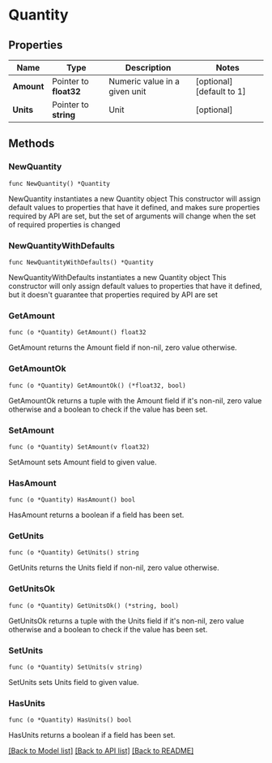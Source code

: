 # Quantity

## Properties

Name | Type | Description | Notes
------------ | ------------- | ------------- | -------------
**Amount** | Pointer to **float32** | Numeric value in a given unit | [optional] [default to 1]
**Units** | Pointer to **string** | Unit | [optional] 

## Methods

### NewQuantity

`func NewQuantity() *Quantity`

NewQuantity instantiates a new Quantity object
This constructor will assign default values to properties that have it defined,
and makes sure properties required by API are set, but the set of arguments
will change when the set of required properties is changed

### NewQuantityWithDefaults

`func NewQuantityWithDefaults() *Quantity`

NewQuantityWithDefaults instantiates a new Quantity object
This constructor will only assign default values to properties that have it defined,
but it doesn't guarantee that properties required by API are set

### GetAmount

`func (o *Quantity) GetAmount() float32`

GetAmount returns the Amount field if non-nil, zero value otherwise.

### GetAmountOk

`func (o *Quantity) GetAmountOk() (*float32, bool)`

GetAmountOk returns a tuple with the Amount field if it's non-nil, zero value otherwise
and a boolean to check if the value has been set.

### SetAmount

`func (o *Quantity) SetAmount(v float32)`

SetAmount sets Amount field to given value.

### HasAmount

`func (o *Quantity) HasAmount() bool`

HasAmount returns a boolean if a field has been set.

### GetUnits

`func (o *Quantity) GetUnits() string`

GetUnits returns the Units field if non-nil, zero value otherwise.

### GetUnitsOk

`func (o *Quantity) GetUnitsOk() (*string, bool)`

GetUnitsOk returns a tuple with the Units field if it's non-nil, zero value otherwise
and a boolean to check if the value has been set.

### SetUnits

`func (o *Quantity) SetUnits(v string)`

SetUnits sets Units field to given value.

### HasUnits

`func (o *Quantity) HasUnits() bool`

HasUnits returns a boolean if a field has been set.


[[Back to Model list]](../README.md#documentation-for-models) [[Back to API list]](../README.md#documentation-for-api-endpoints) [[Back to README]](../README.md)


